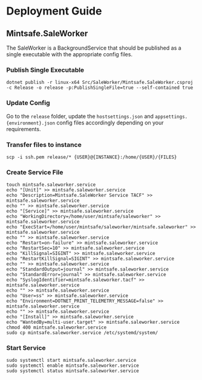 # Deployment Guide

## Mintsafe.SaleWorker 
The SaleWorker is a BackgroundService that should be published as a single executable with the appropriate config files.

### Publish Single Executable
```
dotnet publish -r linux-x64 Src/SaleWorker/Mintsafe.SaleWorker.csproj -c Release -o release -p:PublishSingleFile=true --self-contained true
```

### Update Config 
Go to the `release` folder, update the `hostsettings.json` and `appsettings.{environment}.json` config files accordingly depending on your requirements.

### Transfer files to instance
```
scp -i ssh.pem release/* {USER}@{INSTANCE}:/home/{USER}/{FILES}
```

### Create Service File
```
touch mintsafe.saleworker.service
echo "[Unit]" >> mintsafe.saleworker.service
echo "Description=Mintsafe.SaleWorker Service TACF" >> mintsafe.saleworker.service
echo "" >> mintsafe.saleworker.service
echo "[Service]" >> mintsafe.saleworker.service
echo "WorkingDirectory=/home/user/mintsafe/saleworker" >> mintsafe.saleworker.service
echo "ExecStart=/home/user/mintsafe/saleworker/mintsafe.saleworker" >> mintsafe.saleworker.service
echo "" >> mintsafe.saleworker.service
echo "Restart=on-failure" >> mintsafe.saleworker.service
echo "RestartSec=10" >> mintsafe.saleworker.service
echo "KillSignal=SIGINT" >> mintsafe.saleworker.service
echo "RestartKillSignal=SIGINT" >> mintsafe.saleworker.service
echo "" >> mintsafe.saleworker.service
echo "StandardOutput=journal" >> mintsafe.saleworker.service
echo "StandardError=journal" >> mintsafe.saleworker.service
echo "SyslogIdentifier=mintsafe.saleworker.tacf" >> mintsafe.saleworker.service
echo "" >> mintsafe.saleworker.service
echo "User=ss" >> mintsafe.saleworker.service
echo "Environment=DOTNET_PRINT_TELEMETRY_MESSAGE=false" >> mintsafe.saleworker.service
echo "" >> mintsafe.saleworker.service
echo "[Install]" >> mintsafe.saleworker.service
echo "WantedBy=multi-user.target" >> mintsafe.saleworker.service
chmod 400 mintsafe.saleworker.service
sudo cp mintsafe.saleworker.service /etc/systemd/system/
```

### Start Service 
```
sudo systemctl start mintsafe.saleworker.service
sudo systemctl enable mintsafe.saleworker.service
sudo systemctl status mintsafe.saleworker.service
```